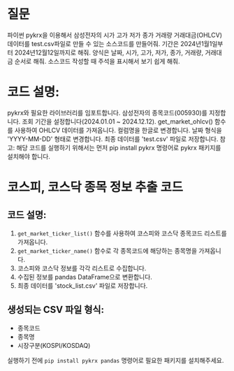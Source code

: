 # 질문
파이썬 pykrx을 이용해서 삼성전자의 시가 고가 저가 종가 거래량 거래대금(OHLCV) 데이터를 test.csv파일로 만들 수 있는 소스코드를 만들어줘. 기간은 2024년1월1일부터 2024년12월12일까지로 해줘. 양식은 날짜, 시가, 고가, 저가, 종가, 거래량, 거래대금 순서로 해줘. 소스코드 작성할 때 주석을 표시해서 보기 쉽게 해줘.

# 코드 설명:
pykrx와 필요한 라이브러리를 임포트합니다.
삼성전자의 종목코드(005930)를 지정합니다.
조회 기간을 설정합니다(2024.01.01 ~ 2024.12.12).
get_market_ohlcv() 함수를 사용하여 OHLCV 데이터를 가져옵니다.
컬럼명을 한글로 변경합니다.
날짜 형식을 'YYYY-MM-DD' 형태로 변경합니다.
최종 데이터를 'test.csv' 파일로 저장합니다.
참고: 해당 코드를 실행하기 위해서는 먼저 pip install pykrx 명령어로 pykrx 패키지를 설치해야 합니다.



# 코스피, 코스닥 종목 정보 추출 코드
## 코드 설명:
1. `get_market_ticker_list()` 함수를 사용하여 코스피와 코스닥 종목코드 리스트를 가져옵니다.
2. `get_market_ticker_name()` 함수로 각 종목코드에 해당하는 종목명을 가져옵니다.
3. 코스피와 코스닥 정보를 각각 리스트로 수집합니다.
4. 수집된 정보를 pandas DataFrame으로 변환합니다.
5. 최종 데이터를 'stock_list.csv' 파일로 저장합니다.

## 생성되는 CSV 파일 형식:
- 종목코드
- 종목명
- 시장구분(KOSPI/KOSDAQ)

실행하기 전에 `pip install pykrx pandas` 명령어로 필요한 패키지를 설치해주세요.